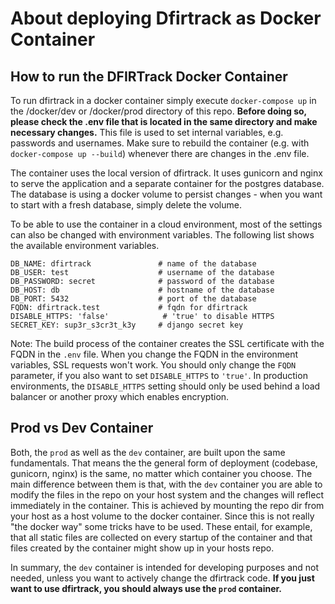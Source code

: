 # About deploying Dfirtrack as Docker Container

## How to run the DFIRTrack Docker Container

To run dfirtrack in a docker container simply execute `docker-compose up` in the /docker/dev or /docker/prod directory of this repo. **Before doing so, please check the .env file that is located in the same directory and make necessary changes.** This file is used to set internal variables, e.g. passwords and usernames. Make sure to rebuild the container (e.g. with `docker-compose up --build`) whenever there are changes in the .env file.

The container uses the local version of dfirtrack. It uses gunicorn and nginx to serve the application and a separate container for the postgres database. The database is using a docker volume to persist changes - when you want to start with a fresh database, simply delete the volume.

To be able to use the container in a cloud environment, most of the settings can also be changed with environment variables. The following list shows the available environment variables.

```
DB_NAME: dfirtrack               # name of the database
DB_USER: test                    # username of the database
DB_PASSWORD: secret              # password of the database
DB_HOST: db                      # hostname of the database
DB_PORT: 5432                    # port of the database
FQDN: dfirtrack.test             # fqdn for dfirtrack
DISABLE_HTTPS: 'false'            # 'true' to disable HTTPS
SECRET_KEY: sup3r_s3cr3t_k3y     # django secret key
```

Note: The build process of the container creates the SSL certificate with the FQDN in the `.env` file. When you change the FQDN in the environment variables, SSL requests won't work. You should only change the `FQDN` parameter, if you also want to set `DISABLE_HTTPS` to `'true'`. In production environments, the `DISABLE_HTTPS` setting should only be used behind a load balancer or another proxy which enables encryption.

## Prod vs Dev Container

Both, the `prod` as well as the `dev` container, are built upon the same fundamentals. That means the the general form of deployment (codebase, gunicorn, nginx) is the same, no matter which container you choose. The main difference between them is that, with the `dev` container you are able to modify the files in the repo on your host system and the changes will reflect immediately in the container. This is achieved by mounting the repo dir from your host as a host volume to the docker container. Since this is not really "the docker way" some tricks have to be used. These entail, for example, that all static files are collected on every startup of the container and that files created by the container might show up in your hosts repo.

In summary, the `dev` container is intended for developing purposes and not needed, unless you want to actively change the dfirtrack code. **If you just want to use dfirtrack, you should always use the `prod` container.**